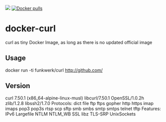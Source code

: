[![](https://badge.imagelayers.io/funkwerk/curl.svg)](https://imagelayers.io/?images=funkwerk/curl:latest 'funkwerk/curl')
[![Docker pulls](https://img.shields.io/docker/pulls/funkwerk/curl.svg)](https://hub.docker.com/r/funkwerk/curl/)

# docker-curl

curl as tiny Docker Image, as long as there is no updated official image

## Usage

docker run -ti funkwerk/curl http://github.com/

## Version

curl 7.50.1 (x86_64-alpine-linux-musl) libcurl/7.50.1 OpenSSL/1.0.2h zlib/1.2.8 libssh2/1.7.0
Protocols: dict file ftp ftps gopher http https imap imaps pop3 pop3s rtsp scp sftp smb smbs smtp smtps telnet tftp 
Features: IPv6 Largefile NTLM NTLM_WB SSL libz TLS-SRP UnixSockets
